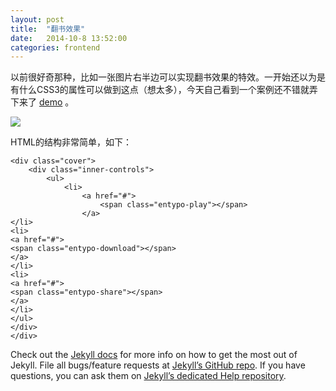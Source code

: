 ```yaml
---
layout: post
title:  "翻书效果"
date:   2014-10-8 13:52:00
categories: frontend
---
```


以前很好奇那种，比如一张图片右半边可以实现翻书效果的特效。一开始还以为是有什么CSS3的属性可以做到这点（想太多），今天自己看到一个案例还不错就弄下来了 [demo][demoSite] 。

<img src="{{site.url}}sysutangzxBlog/source/2014-10-08-book-effect-1.png">

HTML的结构非常简单，如下：

	<div class="cover">
		<div class="inner-controls">
			<ul>
				<li>
					<a href="#">
						<span class="entypo-play"></span>
					</a>
	</li>
	<li>
	<a href="#">
	<span class="entypo-download"></span>
	</a>
	</li>
	<li>
	<a href="#">
	<span class="entypo-share"></span>
 	</a>
	</li>
	</ul>
	</div>
	</div>


Check out the [Jekyll docs][jekyll] for more info on how to get the most out of Jekyll. File all bugs/feature requests at [Jekyll’s GitHub repo][jekyll-gh]. If you have questions, you can ask them on [Jekyll’s dedicated Help repository][jekyll-help].


[demoSite]:    http://cody1991.github.io/onlineTest/cssdesk/4/index.html
[jekyll]:      http://jekyllrb.com
[jekyll-gh]:   https://github.com/jekyll/jekyll
[jekyll-help]: https://github.com/jekyll/jekyll-help
